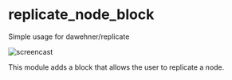 # replicate_node_block

Simple usage for dawehner/replicate

![screencast](http://i.imgur.com/gr7hGXs.gifv)

This module adds a block that allows the user to replicate a node.
